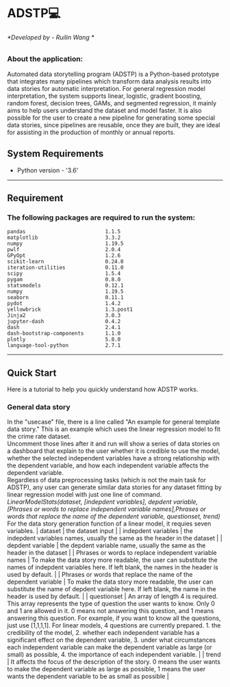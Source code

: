 # ADSTP:computer:
###### *Developed by - Ruilin Wang *
### About the application:
Automated data storytelling program (ADSTP) is a Python-based prototype that integrates many pipelines which transform data analysis results into data stories for automatic interpretation. For general regression model interpretation, the system supports linear, logistic, gradient boosting, random forest, decision trees, GAMs, and segmented regression, it mainly aims to help users understand the dataset and model faster. It is also possible for the user to create a new pipeline for generating some special data stories, since pipelines are reusable, once they are built, they are ideal for assisting in the production of monthly or annual reports.

## System Requirements 
* Python version  - '3.6'
____

## Requirement

### The following packages are required to run the system:
```
pandas                          1.1.5
matplotlib                      3.3.2
numpy                           1.19.5
pwlf                            2.0.4
GPyOpt                          1.2.6
scikit-learn                    0.24.0
iteration-utilities             0.11.0
scipy                           1.5.4
pygam                           0.8.0
statsmodels                     0.12.1
numpy                           1.19.5
seaborn                         0.11.1
pydot                           1.4.2
yellowbrick                     1.3.post1
Jinja2                          3.0.3
jupyter-dash                    0.4.2
dash                            2.4.1
dash-bootstrap-components       1.1.0
plotly                          5.8.0
language-tool-python            2.7.1
```
____

## Quick Start
Here is a tutorial to help you quickly understand how ADSTP works.
### General data story
In the "usecase" file, there is a line called "An example for general template data story." This is an example which uses the linear regression model to fit the crime rate dataset.  
Uncomment those lines after it and run will show a series of data stories on a dashboard that explain to the user whether it is credible to use the model, whether the selected independent variables have a strong relationship with the dependent variable, and how each independent variable affects the dependent variable.  
Regardless of data preprocessing tasks (which is not the main task for ADSTP), any user can generate similar data stories for any dataset fitting by linear regression model with just one line of command.  
*LinearModelStats(dataset, [indepdent variables], depdent variable, [Phrases or words to replace independent variable names],Phrases or words that replace the name of the dependent variable, questionset, trend)* <br>
For the data story generation function of a linear model, it requies seven variables.
|  dataset   | the dataset input  |
|  indepdent variables  | the indepdent variables names, usually the same as the header in the dataset |
| depdent variable  | the depdent variable name, usually the same as the header in the dataset  |
| Phrases or words to replace independent variable names  | To make the data story more readable, the user can substitute the names of indepdent variables here. If left blank, the names in the header is used by default. |
| Phrases or words that replace the name of the dependent variable | To make the data story more readable, the user can substitute the name of depdent variable here. If left blank, the name in the header is used by default. |
|  questionset | An array of length 4 is required. This array represents the type of question the user wants to know. Only 0 and 1 are allowed in it. 0 means not answering this question, and 1 means answering this question. For example, if you want to know all the questions, just use [1,1,1,1]. For linear models, 4 questions are currently prepared. 1. the credibility of the model, 2. whether each independent variable has a significant effect on the dependent variable, 3. under what circumstances each independent variable can make the dependent variable as large (or small) as possible, 4. the importance of each independent variable. |
|  trend | It affects the focus of the description of the story. 0 means the user wants to make the dependent variable as large as possible, 1 means the user wants the dependent variable to be as small as possible  |